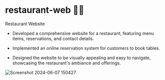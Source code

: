 # restaurant-web 🧑‍🎨

Restaurant Website

+ Developed a comprehensive website for a restaurant, featuring menu items, reservations, and contact details.
- Implemented an online reservation system for customers to book tables.
* Designed the website to be visually appealing and easy to navigate, showcasing the restaurant's ambiance and offerings.

 ![Screenshot 2024-06-07 150427](https://github.com/uttambodara/restaurant-web/assets/129719033/364c1e13-0f4d-4a5b-a17a-edc24cab0477)
